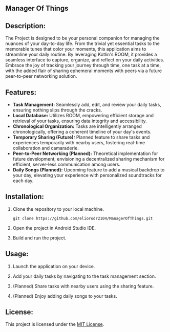 ## Manager Of Things

## Description:

The Project is designed to be your personal companion for managing the nuances of your day-to-day life. From the trivial yet essential tasks to the memorable tunes that color your moments, this application aims to streamline your daily routine. By leveraging Kotlin's ROOM, it provides a seamless interface to capture, organize, and reflect on your daily activities. Embrace the joy of tracking your journey through time, one task at a time, with the added flair of sharing ephemeral moments with peers via a future peer-to-peer networking solution.

## Features:

- **Task Management:** Seamlessly add, edit, and review your daily tasks, ensuring nothing slips through the cracks.
- **Local Database:** Utilizes ROOM, empowering efficient storage and retrieval of your tasks, ensuring data integrity and accessibility.
- **Chronological Organization:** Tasks are intelligently arranged chronologically, offering a coherent timeline of your day's events.
- **Temporary Sharing (Future):** Planned feature to share tasks and experiences temporarily with nearby users, fostering real-time collaboration and camaraderie.
- **Peer-to-Peer Networking (Planned):** Theoretical implementation for future development, envisioning a decentralized sharing mechanism for efficient, server-less communication among users.
- **Daily Songs (Planned):** Upcoming feature to add a musical backdrop to your day, elevating your experience with personalized soundtracks for each day.

## Installation:

1. Clone the repository to your local machine.
   ```
   git clone https://github.com/eliorodr2104/ManagerOfThings.git
   ```

2. Open the project in Android Studio IDE.

3. Build and run the project.

## Usage:

1. Launch the application on your device.

2. Add your daily tasks by navigating to the task management section.

3. (Planned) Share tasks with nearby users using the sharing feature.

4. (Planned) Enjoy adding daily songs to your tasks.

## License:

This project is licensed under the [MIT License](LICENSE).
